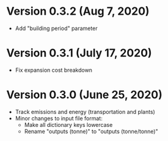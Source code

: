 # Version 0.3.2 (Aug 7, 2020)

- Add "building period" parameter

# Version 0.3.1 (July 17, 2020)

- Fix expansion cost breakdown

# Version 0.3.0 (June 25, 2020)

- Track emissions and energy (transportation and plants)
- Minor changes to input file format:
    - Make all dictionary keys lowercase
    - Rename "outputs (tonne)" to "outputs (tonne/tonne)"
